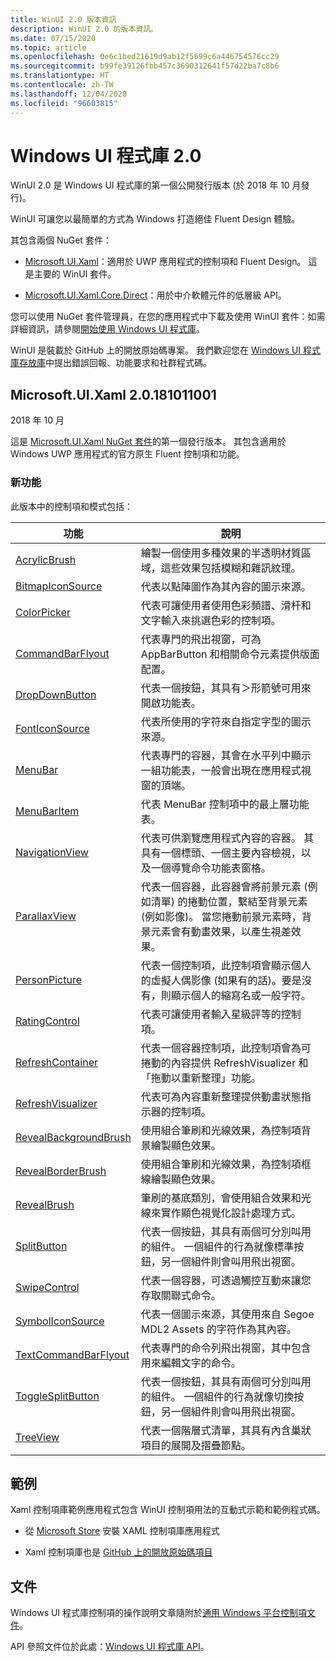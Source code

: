 ```yaml
---
title: WinUI 2.0 版本資訊
description: WinUI 2.0 的版本資訊。
ms.date: 07/15/2020
ms.topic: article
ms.openlocfilehash: 0e6c1bed21619d9ab12f5699c6a446754576cc29
ms.sourcegitcommit: b99fe39126fbb457c3690312641f57d22ba7c8b6
ms.translationtype: HT
ms.contentlocale: zh-TW
ms.lasthandoff: 12/04/2020
ms.locfileid: "96603815"
---
```

# <a name="windows-ui-library-20"></a>Windows UI 程式庫 2.0

WinUI 2.0 是 Windows UI 程式庫的第一個公開發行版本 (於 2018 年 10 月發行)。

WinUI 可讓您以最簡單的方式為 Windows 打造絕佳 Fluent Design 體驗。

其包含兩個 NuGet 套件：

* [Microsoft.UI.Xaml](https://www.nuget.org/packages/Microsoft.UI.Xaml)：適用於 UWP 應用程式的控制項和 Fluent Design。 這是主要的 WinUI 套件。

* [Microsoft.UI.Xaml.Core.Direct](https://www.nuget.org/packages/Microsoft.UI.Xaml.Core.Direct)：用於中介軟體元件的低層級 API。

您可以使用 NuGet 套件管理員，在您的應用程式中下載及使用 WinUI 套件：如需詳細資訊，請參閱[開始使用 Windows UI 程式庫](/uwp/toolkits/winui/getting-started)。

WinUI 是裝載於 GitHub 上的開放原始碼專案。 我們歡迎您在 [Windows UI 程式庫存放庫](https://aka.ms/winui)中提出錯誤回報、功能要求和社群程式碼。

## <a name="microsoftuixaml-20181011001"></a>Microsoft.UI.Xaml 2.0.181011001

2018 年 10 月

這是 [Microsoft.UI.Xaml NuGet 套件](https://www.nuget.org/packages/Microsoft.UI.Xaml)的第一個發行版本。 其包含適用於 Windows UWP 應用程式的官方原生 Fluent 控制項和功能。

### <a name="new-features"></a>新功能

此版本中的控制項和模式包括：

| 功能 | 說明 |
| --- | --- |
|[AcrylicBrush]( /uwp/api/microsoft.ui.xaml.media.acrylicbrush)| 繪製一個使用多種效果的半透明材質區域，這些效果包括模糊和雜訊紋理。|
|[BitmapIconSource]( /uwp/api/microsoft.ui.xaml.controls.bitmapiconsource)| 代表以點陣圖作為其內容的圖示來源。|
|[ColorPicker]( /uwp/api/microsoft.ui.xaml.controls.colorpicker)| 代表可讓使用者使用色彩頻譜、滑杆和文字輸入來挑選色彩的控制項。|
|[CommandBarFlyout](/uwp/api/microsoft.ui.xaml.controls.commandbarflyout)|代表專門的飛出視窗，可為 AppBarButton 和相關命令元素提供版面配置。|
|[DropDownButton](/uwp/api/microsoft.ui.xaml.controls.dropdownbutton)|代表一個按鈕，其具有＞形箭號可用來開啟功能表。|
|[FontIconSource ](/uwp/api/microsoft.ui.xaml.controls.fonticonsource)|代表所使用的字符來自指定字型的圖示來源。|
|[MenuBar](/uwp/api/microsoft.ui.xaml.controls.menubar)|代表專門的容器，其會在水平列中顯示一組功能表，一般會出現在應用程式視窗的頂端。|
|[MenuBarItem](/uwp/api/microsoft.ui.xaml.controls.menubaritem)|代表 MenuBar 控制項中的最上層功能表。|
|[NavigationView](/uwp/api/microsoft.ui.xaml.controls.navigationview)|代表可供瀏覽應用程式內容的容器。 其具有一個標頭、一個主要內容檢視，以及一個導覽命令功能表窗格。|
|[ParallaxView](/uwp/api/microsoft.ui.xaml.controls.parallaxview)|代表一個容器，此容器會將前景元素 (例如清單) 的捲動位置，繫結至背景元素 (例如影像)。 當您捲動前景元素時，背景元素會有動畫效果，以產生視差效果。|
|[PersonPicture](/uwp/api/microsoft.ui.xaml.controls.personpicture)|代表一個控制項，此控制項會顯示個人的虛擬人偶影像 (如果有的話)。要是沒有，則顯示個人的縮寫名或一般字符。|
|[RatingControl](/uwp/api/microsoft.ui.xaml.controls.ratingcontrol)|代表可讓使用者輸入星級評等的控制項。|
|[RefreshContainer](/uwp/api/microsoft.ui.xaml.controls.refreshcontainer)|代表一個容器控制項，此控制項會為可捲動的內容提供 RefreshVisualizer 和「拖動以重新整理」功能。|
|[RefreshVisualizer](/uwp/api/microsoft.ui.xaml.controls.refreshvisualizer)|代表可為內容重新整理提供動畫狀態指示器的控制項。|
|[RevealBackgroundBrush](/uwp/api/microsoft.ui.xaml.media.revealbackgroundbrush)|使用組合筆刷和光線效果，為控制項背景繪製顯色效果。|
|[RevealBorderBrush](/uwp/api/microsoft.ui.xaml.media.revealborderbrush)|使用組合筆刷和光線效果，為控制項框線繪製顯色效果。|
|[RevealBrush](/uwp/api/microsoft.ui.xaml.media.revealbrush)|筆刷的基底類別，會使用組合效果和光線來實作顯色視覺化設計處理方式。|
|[SplitButton](/uwp/api/microsoft.ui.xaml.controls.splitbutton)|代表一個按鈕，其具有兩個可分別叫用的組件。 一個組件的行為就像標準按鈕，另一個組件則會叫用飛出視窗。|
|[SwipeControl](/uwp/api/microsoft.ui.xaml.controls.swipecontrol)|代表一個容器，可透過觸控互動來讓您存取關聯式命令。|
|[SymbolIconSource](/uwp/api/microsoft.ui.xaml.controls.symboliconsource)|代表一個圖示來源，其使用來自 Segoe MDL2 Assets 的字符作為其內容。|
|[TextCommandBarFlyout](/uwp/api/microsoft.ui.xaml.controls.textcommandbarflyout)|代表專門的命令列飛出視窗，其中包含用來編輯文字的命令。|
|[ToggleSplitButton](/uwp/api/microsoft.ui.xaml.controls.togglesplitbutton)|代表一個按鈕，其具有兩個可分別叫用的組件。 一個組件的行為就像切換按鈕，另一個組件則會叫用飛出視窗。|
|[TreeView](/uwp/api/microsoft.ui.xaml.controls.treeview)|代表一個階層式清單，其具有內含巢狀項目的展開及摺疊節點。|

## <a name="examples"></a>範例

Xaml 控制項庫範例應用程式包含 WinUI 控制項用法的互動式示範和範例程式碼。

* 從 [Microsoft Store](
https://www.microsoft.com/p/xaml-controls-gallery/9msvh128x2zt) 安裝 XAML 控制項庫應用程式

* Xaml 控制項庫也是 [GitHub 上的開放原始碼項目](
https://github.com/Microsoft/Xaml-Controls-Gallery)

## <a name="documentation"></a>文件

Windows UI 程式庫控制項的操作說明文章隨附於[通用 Windows 平台控制項文件](/windows/uwp/design/controls-and-patterns/)。

API 參照文件位於此處：[Windows UI 程式庫 API](/windows/winui/api/)。